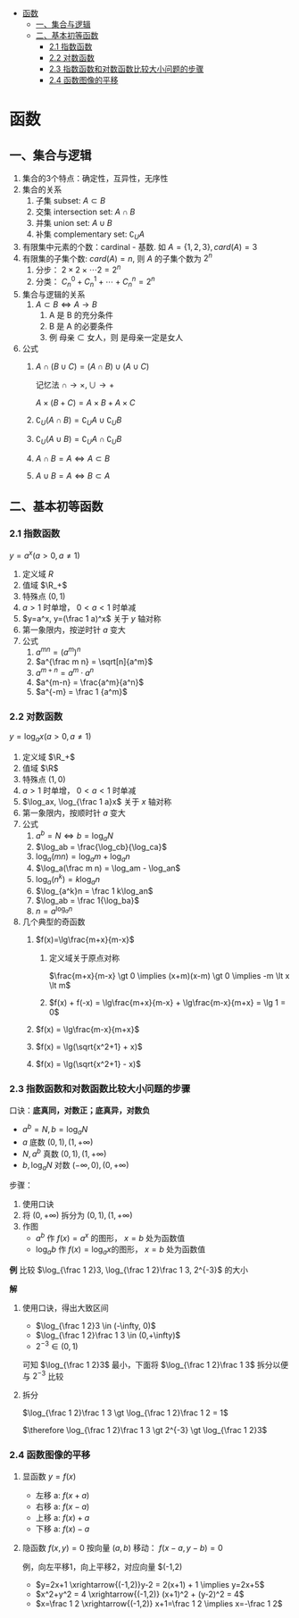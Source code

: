 - [函数](#函数)
  - [一、集合与逻辑](#一集合与逻辑)
  - [二、基本初等函数](#二基本初等函数)
    - [2.1 指数函数](#21-指数函数)
    - [2.2 对数函数](#22-对数函数)
    - [2.3 指数函数和对数函数比较大小问题的步骤](#23-指数函数和对数函数比较大小问题的步骤)
    - [2.4 函数图像的平移](#24-函数图像的平移)

# 函数

## 一、集合与逻辑

1. 集合的3个特点：确定性，互异性，无序性
2. 集合的关系
   1. 子集 subset: $A \subset B$
   2. 交集 intersection set: $A \cap B$
   3. 并集 union set: $A \cup B$
   4. 补集 complementary set: $\complement_UA$
3. 有限集中元素的个数：cardinal - 基数. 如 $A=\{1,2,3\}, card(A) = 3$
4. 有限集的子集个数: $card(A) = n$, 则 $A$ 的子集个数为 $2^n$
   1. 分步： $2\times 2 \times \cdots 2 = 2^n$
   2. 分类： $C_n^0 + C_n^1 + \cdots + C_n^n = 2^n$
5. 集合与逻辑的关系
   1. $A \subset B \iff A\rightarrow B$
      1. A 是 B 的充分条件
      2. B 是 A 的必要条件
      3. 例 母亲 $\subset$ 女人，则 是母亲一定是女人
6. 公式
   1. $A\cap (B\cup C) = (A \cap B) \cup (A \cup C)$

      记忆法 $\cap \rightarrow \times, \cup \rightarrow+$

      $A \times (B+C) = A\times B + A \times C$
    2. $\complement_U(A\cap B) = \complement_UA \cup \complement_UB$
    3. $\complement_U(A\cup B) = \complement_UA \cap \complement_UB$
    4. $A\cap B = A \iff A \subset B$
    5. $A\cup B = A \iff B \subset A$ 
   
## 二、基本初等函数

### 2.1 指数函数

$y=a^x(a\gt 0, a \ne 1)$

1. 定义域 $R$
2. 值域 $\R_+$
3. 特殊点 $(0, 1)$
4. $a\gt 1$ 时单增， $0\lt a \lt 1$ 时单减
5. $y=a^x, y=(\frac 1 a)^x$ 关于 $y$ 轴对称
6. 第一象限内，按逆时针 $a$ 变大
7. 公式
   1. $a^{mn} = (a^m)^n$
   2. $a^{\frac m n} = \sqrt[n]{a^m}$
   3. $a^{m+n} = a^m \cdot a^n$
   4. $a^{m-n} = \frac{a^m}{a^n}$
   5. $a^{-m} = \frac 1 {a^m}$

### 2.2 对数函数

$y=\log_ax(a\gt 0, a\ne 1)$

1. 定义域 $\R_+$
2. 值域 $\R$
3. 特殊点 $(1,0)$
4. $a\gt 1$ 时单增， $0\lt a \lt 1$ 时单减
5. $\log_ax, \log_{\frac 1 a}x$ 关于 $x$ 轴对称
6. 第一象限内，按顺时针 $a$ 变大
7. 公式
   1. $a^b = N \iff b = \log_aN$
   2. $\log_ab = \frac{\log_cb}{\log_ca}$
   3. $\log_a(mn) = \log_am + \log_an$
   4. $\log_a(\frac m n) = \log_am - \log_an$
   5. $\log_a(n^k) = k \log_an$
   6. $\log_{a^k}n = \frac 1 k\log_an$
   7. $\log_ab = \frac 1{\log_ba}$
   8. $n = a^{\log_an}$
8. 几个典型的奇函数
   1. $f(x)=\lg\frac{m+x}{m-x}$

      1. 定义域关于原点对称

         $\frac{m+x}{m-x} \gt 0 \implies (x+m)(x-m) \gt 0 \implies -m \lt x \lt m$
      
      2. $f(x) + f(-x) = \lg\frac{m+x}{m-x} + \lg\frac{m-x}{m+x} = \lg 1 = 0$
   2. $f(x) = \lg\frac{m-x}{m+x}$
   3. $f(x) = \lg(\sqrt{x^2+1} + x)$
   4. $f(x) = \lg(\sqrt{x^2+1} - x)$

### 2.3 指数函数和对数函数比较大小问题的步骤

口诀：**底真同，对数正；底真异，对数负**

- $a^b = N, b=\log_aN$
- $a$ 底数 $(0,1), (1,+\infty)$
- $N, a^b$ 真数 $(0,1), (1,+\infty)$
- $b, \log_aN$ 对数 $(-\infty, 0), (0, +\infty)$

步骤：

1. 使用口诀
2. 将 $(0,+\infty)$ 拆分为 $(0,1), (1,+\infty)$
3. 作图
   - $a^b$ 作 $f(x) = a^x$ 的图形， $x=b$ 处为函数值
   - $\log_ab$ 作 $f(x) = \log_ax$的图形， $x=b$ 处为函数值

**例** 比较 $\log_{\frac 1 2}3, \log_{\frac 1 2}\frac 1 3, 2^{-3}$ 的大小

**解**

1. 使用口诀，得出大致区间
   - $\log_{\frac 1 2}3 \in (-\infty, 0)$
   - $\log_{\frac 1 2}\frac 1 3 \in (0,+\infty)$
   - $2^{-3} \in (0, 1)$
   
   可知 $\log_{\frac 1 2}3$ 最小，下面将 $\log_{\frac 1 2}\frac 1 3$ 拆分以便与 $2^{-3}$ 比较
2. 拆分
   
   $\log_{\frac 1 2}\frac 1 3 \gt \log_{\frac 1 2}\frac 1 2 = 1$

   $\therefore \log_{\frac 1 2}\frac 1 3 \gt 2^{-3} \gt \log_{\frac 1 2}3$

### 2.4 函数图像的平移

1. 显函数 $y=f(x)$ 
   
   - 左移 a: $f(x+a)$
   - 右移 a: $f(x-a)$
   - 上移 a: $f(x) + a$
   - 下移 a: $f(x) - a$

2. 隐函数 $f(x, y) = 0$ 按向量 $(a,b)$ 移动： $f(x-a, y-b) = 0$
   
   例，向左平移1，向上平移2，对应向量 $(-1,2)

   - $y=2x+1 \xrightarrow{(-1,2)}y-2 = 2(x+1) + 1 \implies y=2x+5$
   - $x^2+y^2 = 4 \xrightarrow{(-1,2)} (x+1)^2 + (y-2)^2 = 4$
   - $x=\frac 1 2 \xrightarrow{(-1,2)} x+1=\frac 1 2 \implies x=-\frac 1 2$